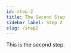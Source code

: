 ```yaml
---
id: step-2
title: The Second Step
sidebar_label: Step 2
slug: /step2
---
```

This is the second step.